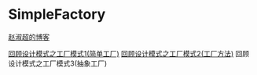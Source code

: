 # SimpleFactory


[赵淑超的博客](http://ifarseer.github.io/)

[回顾设计模式之工厂模式1(简单工厂)](http://ifarseer.github.io/2016/04/14/%E5%9B%9E%E9%A1%BE%E8%AE%BE%E8%AE%A1%E6%A8%A1%E5%BC%8F%E4%B9%8B%E5%B7%A5%E5%8E%82%E6%A8%A1%E5%BC%8F1_%E7%AE%80%E5%8D%95%E5%B7%A5%E5%8E%82/)
[回顾设计模式之工厂模式2(工厂方法)](http://ifarseer.github.io/2016/04/17/%E5%9B%9E%E9%A1%BE%E8%AE%BE%E8%AE%A1%E6%A8%A1%E5%BC%8F%E4%B9%8B%E5%B7%A5%E5%8E%82%E6%A8%A1%E5%BC%8F2_%E5%B7%A5%E5%8E%82%E6%96%B9%E6%B3%95/)
回顾设计模式之工厂模式3(抽象工厂)